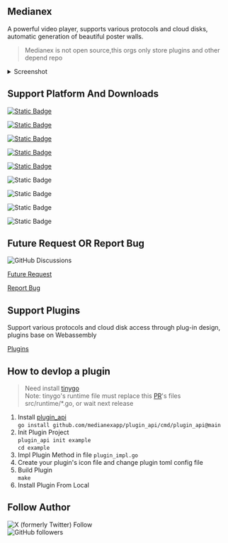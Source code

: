 ## Medianex

A powerful video player, supports various protocols and cloud disks, automatic generation of beautiful poster walls.

> Medianex is not open source,this orgs only store plugins and other depend repo

<details>
<summary>Screenshot</summary>

![](https://file.medianex.app/screenshot/1.png)
![](https://file.medianex.app/screenshot/2.png)
![](https://file.medianex.app/screenshot/3.png)
![](https://file.medianex.app/screenshot/4.png)
![](https://file.medianex.app/screenshot/5.png)
![](https://file.medianex.app/screenshot/6.png)
![](https://file.medianex.app/screenshot/7.png)
![](https://file.medianex.app/screenshot/8.png)

</details>

## Support Platform And Downloads

[![Static Badge](https://img.shields.io/badge/Macos_arm64_dmg-v0.0.5_beta-blue?style=flat&logo=macos)](https://file.medianex.app/release/0.0.5-beta/medianex-0.0.5-beta-macos_arm64.dmg)

[![Static Badge](https://img.shields.io/badge/Macos_x86_64_dmg-v0.0.5_beta-blue?style=flat&logo=macos)](https://file.medianex.app/release/0.0.5-beta/medianex-0.0.5-beta-macos_x86_64.dmg)

[![Static Badge](https://img.shields.io/badge/Windows_x86_64_exe-v0.0.5_beta-blue?style=flat)](https://file.medianex.app/release/0.0.5-beta/medianex-0.0.5-beta-windows-setup_x86_64.exe)

[![Static Badge](https://img.shields.io/badge/Debian_x86_64_deb-v0.0.5_beta-blue?style=flat&logo=debian)](https://file.medianex.app/release/0.0.5-beta/medianex-0.0.5-beta-linux_x86_64.deb)

[![Static Badge](https://img.shields.io/badge/ArchLinux_x86_64_zst-v0.0.5_beta-blue?style=flat&logo=archlinux)](https://file.medianex.app/release/0.0.5-beta/medianex-0.0.5-beta-linux-x86_64.pkg.tar.zst)

![Static Badge](https://img.shields.io/badge/IOS-Coming_Soon-green?style=flat)

![Static Badge](https://img.shields.io/badge/Apple_TV-Coming_Soon-green?style=flat)

![Static Badge](https://img.shields.io/badge/Android-Coming_Soon-green?style=flat)

![Static Badge](https://img.shields.io/badge/Android_TV-Coming_Soon-green?style=flat)

## Future Request OR Report Bug

![GitHub Discussions](https://img.shields.io/github/discussions/medianexapp/.github)

[Future Request](https://github.com/orgs/medianexapp/discussions/new?category=future-request)

[Report Bug](https://github.com/orgs/medianexapp/discussions/new?category=bug-report)

## Support Plugins

Support various protocols and cloud disk access through plug-in design, plugins base on Webassembly

[Plugins](https://github.com/medianexapp/plugins)

## How to devlop a plugin

> Need install [tinygo](https://github.com/tinygo-org/tinygo)  
> Note: tinygo's runtime file must replace this [PR](https://github.com/tinygo-org/tinygo/pull/4875/files)'s files src/runtime/\*.go, or wait next release

1. Install [plugin_api](https://github.com/medianexapp/plugin_api)  
   `go install github.com/medianexapp/plugin_api/cmd/plugin_api@main`
2. Init Plugin Project  
   `plugin_api init example`  
   `cd example`
3. Impl Plugin Method in file `plugin_impl.go`
4. Create your plugin's icon file and change plugin toml config file
5. Build Plugin  
   `make`
6. Install Plugin From Local

## Follow Author

![X (formerly Twitter) Follow](https://img.shields.io/twitter/follow/labulakalia)  
![GitHub followers](https://img.shields.io/github/followers/labulakalia)
